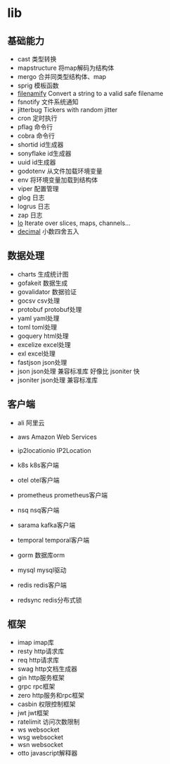 # lib

## 基础能力

- cast 类型转换
- mapstructure 将map解码为结构体
- mergo 合并同类型结构体、map
- sprig 模板函数
- [filenamify](https://pkg.go.dev/github.com/go-dora/filenamify) Convert a string to a valid safe filename
- fsnotify 文件系统通知
- jitterbug Tickers with random jitter
- cron 定时执行
- pflag 命令行
- cobra 命令行
- shortid id生成器
- sonyflake id生成器
- uuid id生成器
- godotenv 从文件加载环境变量
- env 将环境变量加载到结构体
- viper 配置管理
- glog 日志
- logrus 日志
- zap 日志
- [lo](https://pkg.go.dev/github.com/samber/lo) Iterate over slices, maps, channels...
- [decimal](https://pkg.go.dev/github.com/shopspring/decimal) 小数四舍五入

## 数据处理

- charts 生成统计图
- gofakeit 数据生成
- govalidator 数据验证
- gocsv csv处理
- protobuf protobuf处理
- yaml yaml处理
- toml toml处理
- goquery html处理
- excelize excel处理
- exl excel处理
- fastjson json处理
- json json处理 兼容标准库 好像比 jsoniter 快
- jsoniter json处理 兼容标准库

## 客户端

- ali 阿里云
- aws Amazon Web Services
- ip2locationio IP2Location

- k8s k8s客户端
- otel otel客户端
- prometheus prometheus客户端
- nsq nsq客户端
- sarama kafka客户端
- temporal temporal客户端

- gorm 数据库orm
- mysql mysql驱动
- redis redis客户端
- redsync redis分布式锁

## 框架

- imap imap库
- resty http请求库
- req http请求库
- swag http文档生成器
- gin http服务框架
- grpc rpc框架
- zero http服务和rpc框架
- casbin 权限控制框架
- jwt jwt框架
- ratelimit 访问次数限制
- ws websocket
- wsg websocket
- wsn websocket
- otto javascript解释器
